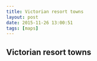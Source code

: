 ```yaml
---
title: Victorian resort towns
layout: post
date: 2015-11-26 13:00:51
tags: [maps]
---
```

## Victorian resort towns

